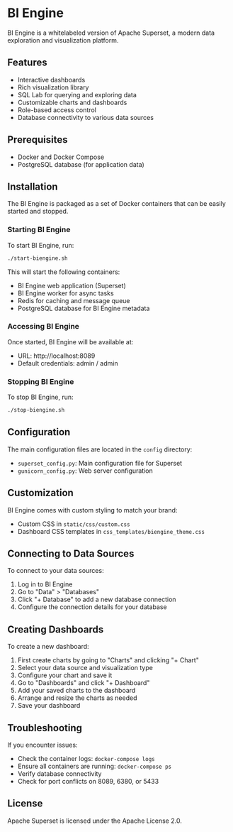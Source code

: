 # BI Engine

BI Engine is a whitelabeled version of Apache Superset, a modern data exploration and visualization platform.

## Features

- Interactive dashboards
- Rich visualization library
- SQL Lab for querying and exploring data
- Customizable charts and dashboards
- Role-based access control
- Database connectivity to various data sources

## Prerequisites

- Docker and Docker Compose
- PostgreSQL database (for application data)

## Installation

The BI Engine is packaged as a set of Docker containers that can be easily started and stopped.

### Starting BI Engine

To start BI Engine, run:

```bash
./start-biengine.sh
```

This will start the following containers:
- BI Engine web application (Superset)
- BI Engine worker for async tasks
- Redis for caching and message queue
- PostgreSQL database for BI Engine metadata

### Accessing BI Engine

Once started, BI Engine will be available at:

- URL: http://localhost:8089
- Default credentials: admin / admin

### Stopping BI Engine

To stop BI Engine, run:

```bash
./stop-biengine.sh
```

## Configuration

The main configuration files are located in the `config` directory:

- `superset_config.py`: Main configuration file for Superset
- `gunicorn_config.py`: Web server configuration

## Customization

BI Engine comes with custom styling to match your brand:

- Custom CSS in `static/css/custom.css`
- Dashboard CSS templates in `css_templates/biengine_theme.css`

## Connecting to Data Sources

To connect to your data sources:

1. Log in to BI Engine
2. Go to "Data" > "Databases"
3. Click "+ Database" to add a new database connection
4. Configure the connection details for your database

## Creating Dashboards

To create a new dashboard:

1. First create charts by going to "Charts" and clicking "+ Chart"
2. Select your data source and visualization type
3. Configure your chart and save it
4. Go to "Dashboards" and click "+ Dashboard"
5. Add your saved charts to the dashboard
6. Arrange and resize the charts as needed
7. Save your dashboard

## Troubleshooting

If you encounter issues:

- Check the container logs: `docker-compose logs`
- Ensure all containers are running: `docker-compose ps`
- Verify database connectivity
- Check for port conflicts on 8089, 6380, or 5433

## License

Apache Superset is licensed under the Apache License 2.0.
